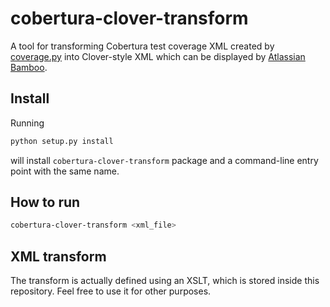 cobertura-clover-transform
==========================

A tool for transforming Cobertura test coverage XML created by 
[coverage.py](http://nedbatchelder.com/code/coverage/) into Clover-style XML 
which can be displayed by [Atlassian Bamboo](https://www.atlassian.com/software/bamboo).

Install
-------

Running

```sh
python setup.py install
```

will install `cobertura-clover-transform` package and a command-line entry point 
with the same name.

How to run
----------

```sh
cobertura-clover-transform <xml_file>
```

XML transform
-------------

The transform is actually defined using an XSLT, which is stored inside
this repository. Feel free to use it for other purposes.
